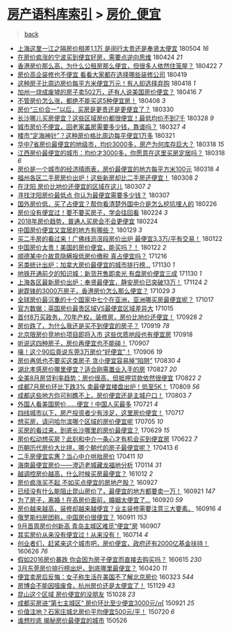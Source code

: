 [房产语料库索引](../../README.md)  > [房价_便宜](房价_便宜.md)
====
> [back](../README.md)

- [上海这里一江之隔房价相差1.1万 是闵行太贵还是奉贤太便宜](http://jkwz.applinzi.com/ittc/7099272303441609745.html#%E4%B8%8A%E6%B5%B7%E8%BF%99%E9%87%8C%E4%B8%80%E6%B1%9F%E4%B9%8B%E9%9A%94%E6%88%BF%E4%BB%B7%E7%9B%B8%E5%B7%AE1.1%E4%B8%87+%E6%98%AF%E9%97%B5%E8%A1%8C%E5%A4%AA%E8%B4%B5%E8%BF%98%E6%98%AF%E5%A5%89%E8%B4%A4%E5%A4%AA%E4%BE%BF%E5%AE%9C) 180504 *16* 
- [在房价疯涨的宁波买到便宜好房，需要点逆向思维](http://jkwz.applinzi.com/ittc/7095597210198869008.html#%E5%9C%A8%E6%88%BF%E4%BB%B7%E7%96%AF%E6%B6%A8%E7%9A%84%E5%AE%81%E6%B3%A2%E4%B9%B0%E5%88%B0%E4%BE%BF%E5%AE%9C%E5%A5%BD%E6%88%BF%EF%BC%8C%E9%9C%80%E8%A6%81%E7%82%B9%E9%80%86%E5%90%91%E6%80%9D%E7%BB%B4) 180424 *21* 
- [香港房价那么高，为什么公租房那么便宜，但很多人依然住笼屋？](http://jkwz.applinzi.com/ittc/7094794343212909585.html#%E9%A6%99%E6%B8%AF%E6%88%BF%E4%BB%B7%E9%82%A3%E4%B9%88%E9%AB%98%EF%BC%8C%E4%B8%BA%E4%BB%80%E4%B9%88%E5%85%AC%E7%A7%9F%E6%88%BF%E9%82%A3%E4%B9%88%E4%BE%BF%E5%AE%9C%EF%BC%8C%E4%BD%86%E5%BE%88%E5%A4%9A%E4%BA%BA%E4%BE%9D%E7%84%B6%E4%BD%8F%E7%AC%BC%E5%B1%8B%EF%BC%9F) 180422 *7* 
- [房价高企装修也不便宜 看看大家都在选择哪些装修公司](http://jkwz.applinzi.com/ittc/7093627005574841355.html#%E6%88%BF%E4%BB%B7%E9%AB%98%E4%BC%81%E8%A3%85%E4%BF%AE%E4%B9%9F%E4%B8%8D%E4%BE%BF%E5%AE%9C+%E7%9C%8B%E7%9C%8B%E5%A4%A7%E5%AE%B6%E9%83%BD%E5%9C%A8%E9%80%89%E6%8B%A9%E5%93%AA%E4%BA%9B%E8%A3%85%E4%BF%AE%E5%85%AC%E5%8F%B8) 180419  
- [这种房子比周边房价每平方米便宜万元！有人却选择弃购](http://jkwz.applinzi.com/ittc/7093238542203618315.html#%E8%BF%99%E7%A7%8D%E6%88%BF%E5%AD%90%E6%AF%94%E5%91%A8%E8%BE%B9%E6%88%BF%E4%BB%B7%E6%AF%8F%E5%B9%B3%E6%96%B9%E7%B1%B3%E4%BE%BF%E5%AE%9C%E4%B8%87%E5%85%83%EF%BC%81%E6%9C%89%E4%BA%BA%E5%8D%B4%E9%80%89%E6%8B%A9%E5%BC%83%E8%B4%AD) 180418 *1* 
- [加州一烧成废墟的房子卖502万，还有人说美国房价便宜？](http://jkwz.applinzi.com/ittc/7092502922581771271.html#%E5%8A%A0%E5%B7%9E%E4%B8%80%E7%83%A7%E6%88%90%E5%BA%9F%E5%A2%9F%E7%9A%84%E6%88%BF%E5%AD%90%E5%8D%96502%E4%B8%87%EF%BC%8C%E8%BF%98%E6%9C%89%E4%BA%BA%E8%AF%B4%E7%BE%8E%E5%9B%BD%E6%88%BF%E4%BB%B7%E4%BE%BF%E5%AE%9C%EF%BC%9F) 180416 *7* 
- [不管房价怎么涨，都绝不能买这5种便宜房！](http://jkwz.applinzi.com/ittc/7089658557538763787.html#%E4%B8%8D%E7%AE%A1%E6%88%BF%E4%BB%B7%E6%80%8E%E4%B9%88%E6%B6%A8%EF%BC%8C%E9%83%BD%E7%BB%9D%E4%B8%8D%E8%83%BD%E4%B9%B0%E8%BF%995%E7%A7%8D%E4%BE%BF%E5%AE%9C%E6%88%BF%EF%BC%81) 180408 *3* 
- [房价“三价合一”以后，买房是更贵还是更便宜了？](http://jkwz.applinzi.com/ittc/7086313774380483600.html#%E6%88%BF%E4%BB%B7%E2%80%9C%E4%B8%89%E4%BB%B7%E5%90%88%E4%B8%80%E2%80%9D%E4%BB%A5%E5%90%8E%EF%BC%8C%E4%B9%B0%E6%88%BF%E6%98%AF%E6%9B%B4%E8%B4%B5%E8%BF%98%E6%98%AF%E6%9B%B4%E4%BE%BF%E5%AE%9C%E4%BA%86%EF%BC%9F) 180330  
- [长沙哪儿买房便宜？这些区域房价都很便宜！最低均价不到7千](http://jkwz.applinzi.com/ittc/7085526975278220298.html#%E9%95%BF%E6%B2%99%E5%93%AA%E5%84%BF%E4%B9%B0%E6%88%BF%E4%BE%BF%E5%AE%9C%EF%BC%9F%E8%BF%99%E4%BA%9B%E5%8C%BA%E5%9F%9F%E6%88%BF%E4%BB%B7%E9%83%BD%E5%BE%88%E4%BE%BF%E5%AE%9C%EF%BC%81%E6%9C%80%E4%BD%8E%E5%9D%87%E4%BB%B7%E4%B8%8D%E5%88%B07%E5%8D%83) 180328 *9* 
- [城市房价不便宜，回老家盖房需要多少钱，靠谱吗？](http://jkwz.applinzi.com/ittc/7085174699665654791.html#%E5%9F%8E%E5%B8%82%E6%88%BF%E4%BB%B7%E4%B8%8D%E4%BE%BF%E5%AE%9C%EF%BC%8C%E5%9B%9E%E8%80%81%E5%AE%B6%E7%9B%96%E6%88%BF%E9%9C%80%E8%A6%81%E5%A4%9A%E5%B0%91%E9%92%B1%EF%BC%8C%E9%9D%A0%E8%B0%B1%E5%90%97%EF%BC%9F) 180327 *4* 
- [楼市“定海神针”？这种房价格比周边每平便宜1万多](http://jkwz.applinzi.com/ittc/7082881525110801414.html#%E6%A5%BC%E5%B8%82%E2%80%9C%E5%AE%9A%E6%B5%B7%E7%A5%9E%E9%92%88%E2%80%9D%EF%BC%9F%E8%BF%99%E7%A7%8D%E6%88%BF%E4%BB%B7%E6%A0%BC%E6%AF%94%E5%91%A8%E8%BE%B9%E6%AF%8F%E5%B9%B3%E4%BE%BF%E5%AE%9C1%E4%B8%87%E5%A4%9A) 180321  
- [华中7省房价最便宜的地级市，均价3000多，房产为何库存巨大？](http://jkwz.applinzi.com/ittc/7081799124737590288.html#%E5%8D%8E%E4%B8%AD7%E7%9C%81%E6%88%BF%E4%BB%B7%E6%9C%80%E4%BE%BF%E5%AE%9C%E7%9A%84%E5%9C%B0%E7%BA%A7%E5%B8%82%EF%BC%8C%E5%9D%87%E4%BB%B73000%E5%A4%9A%EF%BC%8C%E6%88%BF%E4%BA%A7%E4%B8%BA%E4%BD%95%E5%BA%93%E5%AD%98%E5%B7%A8%E5%A4%A7%EF%BC%9F) 180318 *15* 
- [江西房价最便宜的城市：均价才3000多，你愿意在这里买房定居吗？](http://jkwz.applinzi.com/ittc/7081799124762756112.html#%E6%B1%9F%E8%A5%BF%E6%88%BF%E4%BB%B7%E6%9C%80%E4%BE%BF%E5%AE%9C%E7%9A%84%E5%9F%8E%E5%B8%82%EF%BC%9A%E5%9D%87%E4%BB%B7%E6%89%8D3000%E5%A4%9A%EF%BC%8C%E4%BD%A0%E6%84%BF%E6%84%8F%E5%9C%A8%E8%BF%99%E9%87%8C%E4%B9%B0%E6%88%BF%E5%AE%9A%E5%B1%85%E5%90%97%EF%BC%9F) 180318 *6* 
- [房价是一个城市的经济晴雨表，房价最便宜的地方每平方米100元](http://jkwz.applinzi.com/ittc/7081521057104397323.html#%E6%88%BF%E4%BB%B7%E6%98%AF%E4%B8%80%E4%B8%AA%E5%9F%8E%E5%B8%82%E7%9A%84%E7%BB%8F%E6%B5%8E%E6%99%B4%E9%9B%A8%E8%A1%A8%EF%BC%8C%E6%88%BF%E4%BB%B7%E6%9C%80%E4%BE%BF%E5%AE%9C%E7%9A%84%E5%9C%B0%E6%96%B9%E6%AF%8F%E5%B9%B3%E6%96%B9%E7%B1%B3100%E5%85%83) 180318 *4* 
- [福州各区二手房房价出炉！这些新房却比二手房还便宜！](http://jkwz.applinzi.com/ittc/7078180009779135499.html#%E7%A6%8F%E5%B7%9E%E5%90%84%E5%8C%BA%E4%BA%8C%E6%89%8B%E6%88%BF%E6%88%BF%E4%BB%B7%E5%87%BA%E7%82%89%EF%BC%81%E8%BF%99%E4%BA%9B%E6%96%B0%E6%88%BF%E5%8D%B4%E6%AF%94%E4%BA%8C%E6%89%8B%E6%88%BF%E8%BF%98%E4%BE%BF%E5%AE%9C%EF%BC%81) 180308 *2* 
- [在沈阳 房价比地价还便宜的区域在这儿](http://jkwz.applinzi.com/ittc/7077671663317812240.html#%E5%9C%A8%E6%B2%88%E9%98%B3+%E6%88%BF%E4%BB%B7%E6%AF%94%E5%9C%B0%E4%BB%B7%E8%BF%98%E4%BE%BF%E5%AE%9C%E7%9A%84%E5%8C%BA%E5%9F%9F%E5%9C%A8%E8%BF%99%E5%84%BF) 180307 *2* 
- [寻找沈阳房价最低点 你认为最便宜需要多少钱？](http://jkwz.applinzi.com/ittc/7077657741491700747.html#%E5%AF%BB%E6%89%BE%E6%B2%88%E9%98%B3%E6%88%BF%E4%BB%B7%E6%9C%80%E4%BD%8E%E7%82%B9+%E4%BD%A0%E8%AE%A4%E4%B8%BA%E6%9C%80%E4%BE%BF%E5%AE%9C%E9%9C%80%E8%A6%81%E5%A4%9A%E5%B0%91%E9%92%B1%EF%BC%9F) 180307  
- [国外房价低，买了占便宜？帮你看清楚外国中介是怎么挖坑埋人的](http://jkwz.applinzi.com/ittc/7074321285482284048.html#%E5%9B%BD%E5%A4%96%E6%88%BF%E4%BB%B7%E4%BD%8E%EF%BC%8C%E4%B9%B0%E4%BA%86%E5%8D%A0%E4%BE%BF%E5%AE%9C%EF%BC%9F%E5%B8%AE%E4%BD%A0%E7%9C%8B%E6%B8%85%E6%A5%9A%E5%A4%96%E5%9B%BD%E4%B8%AD%E4%BB%8B%E6%98%AF%E6%80%8E%E4%B9%88%E6%8C%96%E5%9D%91%E5%9F%8B%E4%BA%BA%E7%9A%84) 180226  
- [房价没有便宜过！要不要买房子，学会往回看](http://jkwz.applinzi.com/ittc/7073774152379270155.html#%E6%88%BF%E4%BB%B7%E6%B2%A1%E6%9C%89%E4%BE%BF%E5%AE%9C%E8%BF%87%EF%BC%81%E8%A6%81%E4%B8%8D%E8%A6%81%E4%B9%B0%E6%88%BF%E5%AD%90%EF%BC%8C%E5%AD%A6%E4%BC%9A%E5%BE%80%E5%9B%9E%E7%9C%8B) 180224 *3* 
- [2018年房价趋势，普通人买房会不会更便宜](http://jkwz.applinzi.com/ittc/7073731609201476619.html#2018%E5%B9%B4%E6%88%BF%E4%BB%B7%E8%B6%8B%E5%8A%BF%EF%BC%8C%E6%99%AE%E9%80%9A%E4%BA%BA%E4%B9%B0%E6%88%BF%E4%BC%9A%E4%B8%8D%E4%BC%9A%E6%9B%B4%E4%BE%BF%E5%AE%9C) 180224  
- [中国房价便宜又宜居的地方有哪些？](http://jkwz.applinzi.com/ittc/7064029079152362503.html#%E4%B8%AD%E5%9B%BD%E6%88%BF%E4%BB%B7%E4%BE%BF%E5%AE%9C%E5%8F%88%E5%AE%9C%E5%B1%85%E7%9A%84%E5%9C%B0%E6%96%B9%E6%9C%89%E5%93%AA%E4%BA%9B%EF%BC%9F) 180129 *3* 
- [买二手房的看过来！广佛线沥滘段房价出炉 最便宜3.3万/平有交易！](http://jkwz.applinzi.com/ittc/7061476645272028177.html#%E4%B9%B0%E4%BA%8C%E6%89%8B%E6%88%BF%E7%9A%84%E7%9C%8B%E8%BF%87%E6%9D%A5%EF%BC%81%E5%B9%BF%E4%BD%9B%E7%BA%BF%E6%B2%A5%E6%BB%98%E6%AE%B5%E6%88%BF%E4%BB%B7%E5%87%BA%E7%82%89+%E6%9C%80%E4%BE%BF%E5%AE%9C3.3%E4%B8%87%2F%E5%B9%B3%E6%9C%89%E4%BA%A4%E6%98%93%EF%BC%81) 180122  
- [中国房价太贵！美国的房价便宜，能买吗？！](http://jkwz.applinzi.com/ittc/7061444147561366538.html#%E4%B8%AD%E5%9B%BD%E6%88%BF%E4%BB%B7%E5%A4%AA%E8%B4%B5%EF%BC%81%E7%BE%8E%E5%9B%BD%E7%9A%84%E6%88%BF%E4%BB%B7%E4%BE%BF%E5%AE%9C%EF%BC%8C%E8%83%BD%E4%B9%B0%E5%90%97%EF%BC%9F%EF%BC%81) 180122 *2* 
- [顺德某中介故意隐瞒报低房价缴税 真占便宜吗？](http://jkwz.applinzi.com/ittc/7047579889325048848.html#%E9%A1%BA%E5%BE%B7%E6%9F%90%E4%B8%AD%E4%BB%8B%E6%95%85%E6%84%8F%E9%9A%90%E7%9E%92%E6%8A%A5%E4%BD%8E%E6%88%BF%E4%BB%B7%E7%BC%B4%E7%A8%8E+%E7%9C%9F%E5%8D%A0%E4%BE%BF%E5%AE%9C%E5%90%97%EF%BC%9F) 171216  
- [另类统计出炉：加拿大房价最便宜的城市排行榜...](http://jkwz.applinzi.com/ittc/7041703401610544145.html#%E5%8F%A6%E7%B1%BB%E7%BB%9F%E8%AE%A1%E5%87%BA%E7%82%89%EF%BC%9A%E5%8A%A0%E6%8B%BF%E5%A4%A7%E6%88%BF%E4%BB%B7%E6%9C%80%E4%BE%BF%E5%AE%9C%E7%9A%84%E5%9F%8E%E5%B8%82%E6%8E%92%E8%A1%8C%E6%A6%9C...) 171130 *1* 
- [地铁开通前夕的知识城：新货开售即卖光 有盘房价便宜三成](http://jkwz.applinzi.com/ittc/7041619968112722960.html#%E5%9C%B0%E9%93%81%E5%BC%80%E9%80%9A%E5%89%8D%E5%A4%95%E7%9A%84%E7%9F%A5%E8%AF%86%E5%9F%8E%EF%BC%9A%E6%96%B0%E8%B4%A7%E5%BC%80%E5%94%AE%E5%8D%B3%E5%8D%96%E5%85%89+%E6%9C%89%E7%9B%98%E6%88%BF%E4%BB%B7%E4%BE%BF%E5%AE%9C%E4%B8%89%E6%88%90) 171130 *1* 
- [上海各区最新房价出炉：奉贤最便宜，静安房价已突破13万！](http://jkwz.applinzi.com/ittc/7039568769221919761.html#%E4%B8%8A%E6%B5%B7%E5%90%84%E5%8C%BA%E6%9C%80%E6%96%B0%E6%88%BF%E4%BB%B7%E5%87%BA%E7%82%89%EF%BC%9A%E5%A5%89%E8%B4%A4%E6%9C%80%E4%BE%BF%E5%AE%9C%EF%BC%8C%E9%9D%99%E5%AE%89%E6%88%BF%E4%BB%B7%E5%B7%B2%E7%AA%81%E7%A0%B413%E4%B8%87%EF%BC%81) 171124 *2* 
- [谢霆锋的3000万房子，香港房价怎么那么便宜？](http://jkwz.applinzi.com/ittc/7029872111563310096.html#%E8%B0%A2%E9%9C%86%E9%94%8B%E7%9A%843000%E4%B8%87%E6%88%BF%E5%AD%90%EF%BC%8C%E9%A6%99%E6%B8%AF%E6%88%BF%E4%BB%B7%E6%80%8E%E4%B9%88%E9%82%A3%E4%B9%88%E4%BE%BF%E5%AE%9C%EF%BC%9F) 171029 *3* 
- [全球房价最沉重的十个国家中七个在亚洲，亚洲哪买房最便宜呢？](http://jkwz.applinzi.com/ittc/7025506757261132816.html#%E5%85%A8%E7%90%83%E6%88%BF%E4%BB%B7%E6%9C%80%E6%B2%89%E9%87%8D%E7%9A%84%E5%8D%81%E4%B8%AA%E5%9B%BD%E5%AE%B6%E4%B8%AD%E4%B8%83%E4%B8%AA%E5%9C%A8%E4%BA%9A%E6%B4%B2%EF%BC%8C%E4%BA%9A%E6%B4%B2%E5%93%AA%E4%B9%B0%E6%88%BF%E6%9C%80%E4%BE%BF%E5%AE%9C%E5%91%A2%EF%BC%9F) 171017  
- [官方数据：英国房价最贵区域VS最便宜区域差异大](http://jkwz.applinzi.com/ittc/7024628067828499472.html#%E5%AE%98%E6%96%B9%E6%95%B0%E6%8D%AE%EF%BC%9A%E8%8B%B1%E5%9B%BD%E6%88%BF%E4%BB%B7%E6%9C%80%E8%B4%B5%E5%8C%BA%E5%9F%9FVS%E6%9C%80%E4%BE%BF%E5%AE%9C%E5%8C%BA%E5%9F%9F%E5%B7%AE%E5%BC%82%E5%A4%A7) 171015  
- [首付8万买政务，70年产权，装修房，房价比地价还便宜！](http://jkwz.applinzi.com/ittc/7018508059012498448.html#%E9%A6%96%E4%BB%988%E4%B8%87%E4%B9%B0%E6%94%BF%E5%8A%A1%EF%BC%8C70%E5%B9%B4%E4%BA%A7%E6%9D%83%EF%BC%8C%E8%A3%85%E4%BF%AE%E6%88%BF%EF%BC%8C%E6%88%BF%E4%BB%B7%E6%AF%94%E5%9C%B0%E4%BB%B7%E8%BF%98%E4%BE%BF%E5%AE%9C%EF%BC%81) 170928 *2* 
- [房价跌了，为什么我还是买不到便宜的房子？](http://jkwz.applinzi.com/ittc/7015021084683011089.html#%E6%88%BF%E4%BB%B7%E8%B7%8C%E4%BA%86%EF%BC%8C%E4%B8%BA%E4%BB%80%E4%B9%88%E6%88%91%E8%BF%98%E6%98%AF%E4%B9%B0%E4%B8%8D%E5%88%B0%E4%BE%BF%E5%AE%9C%E7%9A%84%E6%88%BF%E5%AD%90%EF%BC%9F) 170919 *78* 
- [北京限房价竞地价项目即将入市 这些优质地段也有便宜房](http://jkwz.applinzi.com/ittc/7014665865440789521.html#%E5%8C%97%E4%BA%AC%E9%99%90%E6%88%BF%E4%BB%B7%E7%AB%9E%E5%9C%B0%E4%BB%B7%E9%A1%B9%E7%9B%AE%E5%8D%B3%E5%B0%86%E5%85%A5%E5%B8%82+%E8%BF%99%E4%BA%9B%E4%BC%98%E8%B4%A8%E5%9C%B0%E6%AE%B5%E4%B9%9F%E6%9C%89%E4%BE%BF%E5%AE%9C%E6%88%BF) 170918  
- [听说这四种房子，房价再便宜也不能碰！](http://jkwz.applinzi.com/ittc/7010503967912756240.html#%E5%90%AC%E8%AF%B4%E8%BF%99%E5%9B%9B%E7%A7%8D%E6%88%BF%E5%AD%90%EF%BC%8C%E6%88%BF%E4%BB%B7%E5%86%8D%E4%BE%BF%E5%AE%9C%E4%B9%9F%E4%B8%8D%E8%83%BD%E7%A2%B0%EF%BC%81) 170907  
- [壕！这个90后竟说东莞3万房价“好便宜”！](http://jkwz.applinzi.com/ittc/7010264309408728081.html#%E5%A3%95%EF%BC%81%E8%BF%99%E4%B8%AA90%E5%90%8E%E7%AB%9F%E8%AF%B4%E4%B8%9C%E8%8E%9E3%E4%B8%87%E6%88%BF%E4%BB%B7%E2%80%9C%E5%A5%BD%E4%BE%BF%E5%AE%9C%E2%80%9D%EF%BC%81) 170906 *19* 
- [房价再低也不要买这类房子 贪小便宜容易掉“陷阱”](http://jkwz.applinzi.com/ittc/7007535262882858000.html#%E6%88%BF%E4%BB%B7%E5%86%8D%E4%BD%8E%E4%B9%9F%E4%B8%8D%E8%A6%81%E4%B9%B0%E8%BF%99%E7%B1%BB%E6%88%BF%E5%AD%90+%E8%B4%AA%E5%B0%8F%E4%BE%BF%E5%AE%9C%E5%AE%B9%E6%98%93%E6%8E%89%E2%80%9C%E9%99%B7%E9%98%B1%E2%80%9D) 170830 *4* 
- [湖北孝感房价哪里便宜？适合刚需置业入手的房](http://jkwz.applinzi.com/ittc/7006556489131754512.html#%E6%B9%96%E5%8C%97%E5%AD%9D%E6%84%9F%E6%88%BF%E4%BB%B7%E5%93%AA%E9%87%8C%E4%BE%BF%E5%AE%9C%EF%BC%9F%E9%80%82%E5%90%88%E5%88%9A%E9%9C%80%E7%BD%AE%E4%B8%9A%E5%85%A5%E6%89%8B%E7%9A%84%E6%88%BF) 170827 *20* 
- [全美8月房贷利率趋势：房价很高，但抵押贷款依然很便宜](http://jkwz.applinzi.com/ittc/7004643743070946320.html#%E5%85%A8%E7%BE%8E8%E6%9C%88%E6%88%BF%E8%B4%B7%E5%88%A9%E7%8E%87%E8%B6%8B%E5%8A%BF%EF%BC%9A%E6%88%BF%E4%BB%B7%E5%BE%88%E9%AB%98%EF%BC%8C%E4%BD%86%E6%8A%B5%E6%8A%BC%E8%B4%B7%E6%AC%BE%E4%BE%9D%E7%84%B6%E5%BE%88%E4%BE%BF%E5%AE%9C) 170822 *2* 
- [成都7月房价环比下跌3% 卖最便宜楼盘出炉！低至5K！](http://jkwz.applinzi.com/ittc/6999848009561801745.html#%E6%88%90%E9%83%BD7%E6%9C%88%E6%88%BF%E4%BB%B7%E7%8E%AF%E6%AF%94%E4%B8%8B%E8%B7%8C3%25+%E5%8D%96%E6%9C%80%E4%BE%BF%E5%AE%9C%E6%A5%BC%E7%9B%98%E5%87%BA%E7%82%89%EF%BC%81%E4%BD%8E%E8%87%B35K%EF%BC%81) 170809 *56* 
- [成都这些地方你可别瞧不上，房价便宜还是主城户口！](http://jkwz.applinzi.com/ittc/6997603836867642384.html#%E6%88%90%E9%83%BD%E8%BF%99%E4%BA%9B%E5%9C%B0%E6%96%B9%E4%BD%A0%E5%8F%AF%E5%88%AB%E7%9E%A7%E4%B8%8D%E4%B8%8A%EF%BC%8C%E6%88%BF%E4%BB%B7%E4%BE%BF%E5%AE%9C%E8%BF%98%E6%98%AF%E4%B8%BB%E5%9F%8E%E6%88%B7%E5%8F%A3%EF%BC%81) 170803 *7* 
- [外国人看美国房价……便宜！中国人买最多](http://jkwz.applinzi.com/ittc/6992780495900115984.html#%E5%A4%96%E5%9B%BD%E4%BA%BA%E7%9C%8B%E7%BE%8E%E5%9B%BD%E6%88%BF%E4%BB%B7%E2%80%A6%E2%80%A6%E4%BE%BF%E5%AE%9C%EF%BC%81%E4%B8%AD%E5%9B%BD%E4%BA%BA%E4%B9%B0%E6%9C%80%E5%A4%9A) 170721 *4* 
- [四线城市以下，房产投资者少有涉足，这里房价便宜！](http://jkwz.applinzi.com/ittc/6991279211988648977.html#%E5%9B%9B%E7%BA%BF%E5%9F%8E%E5%B8%82%E4%BB%A5%E4%B8%8B%EF%BC%8C%E6%88%BF%E4%BA%A7%E6%8A%95%E8%B5%84%E8%80%85%E5%B0%91%E6%9C%89%E6%B6%89%E8%B6%B3%EF%BC%8C%E8%BF%99%E9%87%8C%E6%88%BF%E4%BB%B7%E4%BE%BF%E5%AE%9C%EF%BC%81) 170717  
- [想买房，请问哈尔滨哪个区域的房价便宜呢](http://jkwz.applinzi.com/ittc/6986850747957117957.html#%E6%83%B3%E4%B9%B0%E6%88%BF%EF%BC%8C%E8%AF%B7%E9%97%AE%E5%93%88%E5%B0%94%E6%BB%A8%E5%93%AA%E4%B8%AA%E5%8C%BA%E5%9F%9F%E7%9A%84%E6%88%BF%E4%BB%B7%E4%BE%BF%E5%AE%9C%E5%91%A2) 170705 *10* 
- [买房的看过来，到底长沙哪里的房价最便宜？](http://jkwz.applinzi.com/ittc/6984599479884710917.html#%E4%B9%B0%E6%88%BF%E7%9A%84%E7%9C%8B%E8%BF%87%E6%9D%A5%EF%BC%8C%E5%88%B0%E5%BA%95%E9%95%BF%E6%B2%99%E5%93%AA%E9%87%8C%E7%9A%84%E6%88%BF%E4%BB%B7%E6%9C%80%E4%BE%BF%E5%AE%9C%EF%BC%9F) 170629 *15* 
- [房价松动想买房？此刻和中介一条心才有机会买到便宜房](http://jkwz.applinzi.com/ittc/6981953667765634053.html#%E6%88%BF%E4%BB%B7%E6%9D%BE%E5%8A%A8%E6%83%B3%E4%B9%B0%E6%88%BF%EF%BC%9F%E6%AD%A4%E5%88%BB%E5%92%8C%E4%B8%AD%E4%BB%8B%E4%B8%80%E6%9D%A1%E5%BF%83%E6%89%8D%E6%9C%89%E6%9C%BA%E4%BC%9A%E4%B9%B0%E5%88%B0%E4%BE%BF%E5%AE%9C%E6%88%BF) 170622 *7* 
- [历朝历代房价大比拼，哪个朝代的房子最便宜呢？](http://jkwz.applinzi.com/ittc/6955667450719896581.html#%E5%8E%86%E6%9C%9D%E5%8E%86%E4%BB%A3%E6%88%BF%E4%BB%B7%E5%A4%A7%E6%AF%94%E6%8B%BC%EF%BC%8C%E5%93%AA%E4%B8%AA%E6%9C%9D%E4%BB%A3%E7%9A%84%E6%88%BF%E5%AD%90%E6%9C%80%E4%BE%BF%E5%AE%9C%E5%91%A2%EF%BC%9F) 170413 *6* 
- [二手房便宜实惠？当心中介哄抬房价](http://jkwz.applinzi.com/ittc/6955249356046337028.html#%E4%BA%8C%E6%89%8B%E6%88%BF%E4%BE%BF%E5%AE%9C%E5%AE%9E%E6%83%A0%EF%BC%9F%E5%BD%93%E5%BF%83%E4%B8%AD%E4%BB%8B%E5%93%84%E6%8A%AC%E6%88%BF%E4%BB%B7) 170411 *10* 
- [海南最便宜房价——澄迈老城藏龙福地分析](http://jkwz.applinzi.com/ittc/6922649871613166596.html#%E6%B5%B7%E5%8D%97%E6%9C%80%E4%BE%BF%E5%AE%9C%E6%88%BF%E4%BB%B7%E2%80%94%E2%80%94%E6%BE%84%E8%BF%88%E8%80%81%E5%9F%8E%E8%97%8F%E9%BE%99%E7%A6%8F%E5%9C%B0%E5%88%86%E6%9E%90) 170114 *31* 
- [越调控房价越高，什么时候买房最便宜？](http://jkwz.applinzi.com/ittc/6888012753335223300.html#%E8%B6%8A%E8%B0%83%E6%8E%A7%E6%88%BF%E4%BB%B7%E8%B6%8A%E9%AB%98%EF%BC%8C%E4%BB%80%E4%B9%88%E6%97%B6%E5%80%99%E4%B9%B0%E6%88%BF%E6%9C%80%E4%BE%BF%E5%AE%9C%EF%BC%9F) 161012 *2* 
- [房价疯涨买不起 不如买点便宜的房地产股？](http://jkwz.applinzi.com/ittc/6882605288472970244.html#%E6%88%BF%E4%BB%B7%E7%96%AF%E6%B6%A8%E4%B9%B0%E4%B8%8D%E8%B5%B7+%E4%B8%8D%E5%A6%82%E4%B9%B0%E7%82%B9%E4%BE%BF%E5%AE%9C%E7%9A%84%E6%88%BF%E5%9C%B0%E4%BA%A7%E8%82%A1%EF%BC%9F) 160927  
- [已经没有什么能阻止昆山房价了，最便宜的地方都要卖一万！](http://jkwz.applinzi.com/ittc/6880341239966204933.html#%E5%B7%B2%E7%BB%8F%E6%B2%A1%E6%9C%89%E4%BB%80%E4%B9%88%E8%83%BD%E9%98%BB%E6%AD%A2%E6%98%86%E5%B1%B1%E6%88%BF%E4%BB%B7%E4%BA%86%EF%BC%8C%E6%9C%80%E4%BE%BF%E5%AE%9C%E7%9A%84%E5%9C%B0%E6%96%B9%E9%83%BD%E8%A6%81%E5%8D%96%E4%B8%80%E4%B8%87%EF%BC%81) 160921 *147* 
- [为了房子，离婚！在高房价面前，婚姻太便宜了...](http://jkwz.applinzi.com/ittc/6879604143232123909.html#%E4%B8%BA%E4%BA%86%E6%88%BF%E5%AD%90%EF%BC%8C%E7%A6%BB%E5%A9%9A%EF%BC%81%E5%9C%A8%E9%AB%98%E6%88%BF%E4%BB%B7%E9%9D%A2%E5%89%8D%EF%BC%8C%E5%A9%9A%E5%A7%BB%E5%A4%AA%E4%BE%BF%E5%AE%9C%E4%BA%86...) 160920 *59* 
- [房价越来越高，装修却越来越便宜？业主装修需要注意三大要素。](http://jkwz.applinzi.com/ittc/6878467832278418437.html#%E6%88%BF%E4%BB%B7%E8%B6%8A%E6%9D%A5%E8%B6%8A%E9%AB%98%EF%BC%8C%E8%A3%85%E4%BF%AE%E5%8D%B4%E8%B6%8A%E6%9D%A5%E8%B6%8A%E4%BE%BF%E5%AE%9C%EF%BC%9F%E4%B8%9A%E4%B8%BB%E8%A3%85%E4%BF%AE%E9%9C%80%E8%A6%81%E6%B3%A8%E6%84%8F%E4%B8%89%E5%A4%A7%E8%A6%81%E7%B4%A0%E3%80%82) 160916 *4* 
- [俄罗斯扫房团称，中国房价很便宜？](http://jkwz.applinzi.com/ittc/6876526922342876164.html#%E4%BF%84%E7%BD%97%E6%96%AF%E6%89%AB%E6%88%BF%E5%9B%A2%E7%A7%B0%EF%BC%8C%E4%B8%AD%E5%9B%BD%E6%88%BF%E4%BB%B7%E5%BE%88%E4%BE%BF%E5%AE%9C%EF%BC%9F) 160911 *153* 
- [9月首周房价创新高 青岛主城区难觅“便宜”房](http://jkwz.applinzi.com/ittc/6875192033358119941.html#9%E6%9C%88%E9%A6%96%E5%91%A8%E6%88%BF%E4%BB%B7%E5%88%9B%E6%96%B0%E9%AB%98+%E9%9D%92%E5%B2%9B%E4%B8%BB%E5%9F%8E%E5%8C%BA%E9%9A%BE%E8%A7%85%E2%80%9C%E4%BE%BF%E5%AE%9C%E2%80%9D%E6%88%BF) 160907  
- [其实房价从来没有便宜过！从来没有！](http://jkwz.applinzi.com/ittc/6854629396836779013.html#%E5%85%B6%E5%AE%9E%E6%88%BF%E4%BB%B7%E4%BB%8E%E6%9D%A5%E6%B2%A1%E6%9C%89%E4%BE%BF%E5%AE%9C%E8%BF%87%EF%BC%81%E4%BB%8E%E6%9D%A5%E6%B2%A1%E6%9C%89%EF%BC%81) 160714 *4* 
- [创业者们，赶紧来这个城市吧，房价便宜，政府还有2000亿基金扶持！](http://jkwz.applinzi.com/ittc/6848083065762743301.html#%E5%88%9B%E4%B8%9A%E8%80%85%E4%BB%AC%EF%BC%8C%E8%B5%B6%E7%B4%A7%E6%9D%A5%E8%BF%99%E4%B8%AA%E5%9F%8E%E5%B8%82%E5%90%A7%EF%BC%8C%E6%88%BF%E4%BB%B7%E4%BE%BF%E5%AE%9C%EF%BC%8C%E6%94%BF%E5%BA%9C%E8%BF%98%E6%9C%892000%E4%BA%BF%E5%9F%BA%E9%87%91%E6%89%B6%E6%8C%81%EF%BC%81) 160626 *76* 
- [假如2016房价暴跌 你会因为房子便宜而直接去购买吗？](http://jkwz.applinzi.com/ittc/6843900859922269188.html#%E5%81%87%E5%A6%822016%E6%88%BF%E4%BB%B7%E6%9A%B4%E8%B7%8C+%E4%BD%A0%E4%BC%9A%E5%9B%A0%E4%B8%BA%E6%88%BF%E5%AD%90%E4%BE%BF%E5%AE%9C%E8%80%8C%E7%9B%B4%E6%8E%A5%E5%8E%BB%E8%B4%AD%E4%B9%B0%E5%90%97%EF%BC%9F) 160615 *230* 
- [3月东莞房价排行榜出炉，到底哪里最便宜？](http://jkwz.applinzi.com/ittc/6823310188916245509.html#3%E6%9C%88%E4%B8%9C%E8%8E%9E%E6%88%BF%E4%BB%B7%E6%8E%92%E8%A1%8C%E6%A6%9C%E5%87%BA%E7%82%89%EF%BC%8C%E5%88%B0%E5%BA%95%E5%93%AA%E9%87%8C%E6%9C%80%E4%BE%BF%E5%AE%9C%EF%BC%9F) 160420 *11* 
- [便宜卖房后反悔：女子称生活在美国不了解北京房价](http://jkwz.applinzi.com/ittc/6812795059103597573.html#%E4%BE%BF%E5%AE%9C%E5%8D%96%E6%88%BF%E5%90%8E%E5%8F%8D%E6%82%94%EF%BC%9A%E5%A5%B3%E5%AD%90%E7%A7%B0%E7%94%9F%E6%B4%BB%E5%9C%A8%E7%BE%8E%E5%9B%BD%E4%B8%8D%E4%BA%86%E8%A7%A3%E5%8C%97%E4%BA%AC%E6%88%BF%E4%BB%B7) 160323 *544* 
- [房博会不能因噎废食，杭州房价还是太便宜了！](http://jkwz.applinzi.com/ittc/6769885566728668164.html#%E6%88%BF%E5%8D%9A%E4%BC%9A%E4%B8%8D%E8%83%BD%E5%9B%A0%E5%99%8E%E5%BA%9F%E9%A3%9F%EF%BC%8C%E6%9D%AD%E5%B7%9E%E6%88%BF%E4%BB%B7%E8%BF%98%E6%98%AF%E5%A4%AA%E4%BE%BF%E5%AE%9C%E4%BA%86%EF%BC%81) 151129 *43* 
- [昆山这个区域 房价便宜的没朋友](http://jkwz.applinzi.com/ittc/6758158696002487300.html#%E6%98%86%E5%B1%B1%E8%BF%99%E4%B8%AA%E5%8C%BA%E5%9F%9F+%E6%88%BF%E4%BB%B7%E4%BE%BF%E5%AE%9C%E7%9A%84%E6%B2%A1%E6%9C%8B%E5%8F%8B) 151028 *23* 
- [成都买房进“第七主城区” 房价环比至少便宜3000元/㎡](http://jkwz.applinzi.com/ittc/6744478744128537604.html#%E6%88%90%E9%83%BD%E4%B9%B0%E6%88%BF%E8%BF%9B%E2%80%9C%E7%AC%AC%E4%B8%83%E4%B8%BB%E5%9F%8E%E5%8C%BA%E2%80%9D+%E6%88%BF%E4%BB%B7%E7%8E%AF%E6%AF%94%E8%87%B3%E5%B0%91%E4%BE%BF%E5%AE%9C3000%E5%85%83%2F%E3%8E%A1) 150921 *25* 
- [价值洼地？石家庄城北房价平均便宜500元/平！](http://jkwz.applinzi.com/ittc/547650615083572518.html#%E4%BB%B7%E5%80%BC%E6%B4%BC%E5%9C%B0%EF%BC%9F%E7%9F%B3%E5%AE%B6%E5%BA%84%E5%9F%8E%E5%8C%97%E6%88%BF%E4%BB%B7%E5%B9%B3%E5%9D%87%E4%BE%BF%E5%AE%9C500%E5%85%83%2F%E5%B9%B3%EF%BC%81) 150720 *6* 
- [谁想抄底 揭秘房价最便宜的城市](http://jkwz.applinzi.com/ittc/547650611415800709.html#%E8%B0%81%E6%83%B3%E6%8A%84%E5%BA%95+%E6%8F%AD%E7%A7%98%E6%88%BF%E4%BB%B7%E6%9C%80%E4%BE%BF%E5%AE%9C%E7%9A%84%E5%9F%8E%E5%B8%82) 150526  
